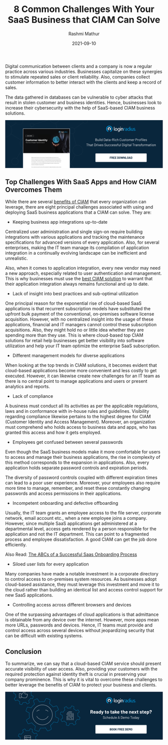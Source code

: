 ﻿---
title: "8 Common Challenges With Your SaaS Business that CIAM Can Solve"
date: "2021-09-10"
coverImage: "saas-buisness.jpg"
tags: ["saas","customer identity management","ciam solution"]
author: "Rashmi Mathur"
description: "To be successful, your SaaS needs to use the right application performance management software. CIAM is the first step you need to take to avoid common challenges like lack of compliance, and incompetent onboarding."
metadescription: "While there are several benefits of a CIAM platform, read about the eight principal challenges associated with deploying a SaaS business app that a CIAM can solve."
metatitle: "Top 8 CIAM Challenges With Your SaaS Business App"
---

Digital communication between clients and a company is now a regular practice across various industries. Businesses capitalize on these synergies to stimulate repeated sales or client reliability. Also, companies collect customer information to better interact with the clients and keep a record of sales.

The data gathered in databases can be vulnerable to cyber attacks that result in stolen customer and business identities. Hence, businesses look to increase their cybersecurity with the help of SaaS-based CIAM business solutions.

[![DS-customer-identity](DS-customer-identity.png)](https://www.loginradius.com/resource/customer-identity-the-core-of-digital-transformation/)

## Top Challenges With SaaS Apps and How CIAM Overcomes Them

While there are several [benefits of CIAM](https://www.loginradius.com/blog/identity/customer-identity-and-access-management/) that every organization can leverage, there are eight principal challenges associated with using and deploying SaaS business applications that a CIAM can solve. They are:

-   Keeping business app integrations up-to-date
    
Centralized user administration and single sign-on require building integrations with various applications and tracking the maintenance specifications for advanced versions of every application. Also, for several enterprises, making the IT team manage its compilation of application integration in a continually evolving landscape can be inefficient and unrealistic.

Also, when it comes to application integration, every new vendor may need a new approach, especially related to user authentication and management. This is why businesses must use the [best CIAM solution](https://www.loginradius.com/) to warrant that their application integration always remains functional and up to date.

-   Lack of insight into best practices and sub-optimal utilization
    
One principal reason for the exponential rise of cloud-based SaaS applications is that recurrent subscription models have substituted the upfront bulk payment of the conventional, on-premises software license acquisition. However, with no centralized insight into the usage of these applications, financial and IT managers cannot control these subscription acquisitions. Also, they might hold no or little idea whether they are spending more than they use. This is where cloud-based top CIAM solutions  for retail help businesses get better visibility into software utilization and help your IT team optimize the enterprise SaaS subscription.

-   Different management models for diverse applications
    
When looking at the top trends in CIAM solutions, it becomes evident that cloud-based applications become more convenient and less costly to get executed. However, it can likewise create new challenges for an IT team as there is no central point to manage applications and users or present analytics and reports.

-   Lack of compliance
      
A business must conduct all its activities as per the applicable regulations, laws and in conformance with in-house rules and guidelines. Visibility regarding compliance likewise pertains to the highest degree for CIAM (Customer Identity and Access Management). Moreover, an organization must comprehend who holds access to business data and apps, who has granted this access and how it gets employed.

-   Employees get confused between several passwords
    
Even though the SaaS business models make it more comfortable for users to access and manage their business applications, the rise in complexity of this method corresponds to the expansion in applications. Also, every application holds separate password controls and expiration periods.

The diversity of password controls coupled with different expiration times can lead to a poor user experience. Moreover, your employees also require more time to manage, remember, and reset these constantly changing passwords and access permissions in their applications.

-   Incompetent onboarding and defective offboarding
    
Usually, the IT team grants an employee access to the file server, corporate network, email account etc., when a new employee joins a company. However, since multiple SaaS applications get administered at a departmental level, access gets rendered by a person responsible for the application and not the IT department. This can point to a fragmented process and employee dissatisfaction. A good CIAM can get the job done efficiently.

Also Read: [The ABCs of a Successful Saas Onboarding Process](https://www.loginradius.com/blog/fuel/successful-saas-onboarding-process/)

-   Siloed user lists for every application
    
Many companies have made a notable investment in a corporate directory to control access to on-premises system resources. As businesses adopt cloud-based assistance, they must leverage this investment and move it to the cloud rather than building an identical list and access control support for new SaaS applications.

-   Controlling access across different browsers and devices    

One of the surpassing advantages of cloud applications is that admittance is obtainable from any device over the internet. However, more apps mean more URLs, passwords and devices. Hence, IT teams must provide and control access across several devices without jeopardizing security that can be difficult with existing systems.

## Conclusion

To summarize, we can say that a cloud-based CIAM service should present accurate visibility of user access. Also, providing your customers with the required protection against identity theft is crucial in preserving your company prominence. This is why it is vital to overcome these challenges to better leverage the benefits of CIAM to protect your business and clients.

[![book-a-demo-Consultation](../../assets/book-a-demo-loginradius.png)](https://www.loginradius.com/book-a-demo/)